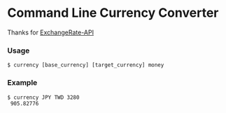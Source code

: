 # Command Line Currency Converter

Thanks for [ExchangeRate-API](https://www.exchangerate-api.com/)

### Usage

```
$ currency [base_currency] [target_currency] money
```

### Example

```
$ currency JPY TWD 3280
 905.82776
```
